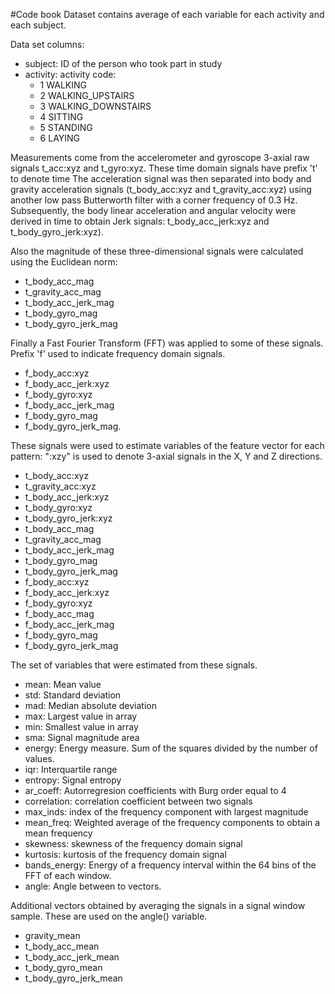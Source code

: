 #Code book
Dataset contains average of each variable for each activity and each subject. 

Data set columns:
-  subject: ID of the person who took part in study   
-  activity: activity code:
    *   1 WALKING
    *   2 WALKING_UPSTAIRS
    *   3 WALKING_DOWNSTAIRS
    *   4 SITTING
    *   5 STANDING
    *   6 LAYING

Measurements come from the accelerometer and gyroscope 3-axial raw signals t\_acc:xyz and t\_gyro:xyz. These time domain signals have prefix 't' to denote time 
The acceleration signal was then separated into body and gravity acceleration signals (t\_body\_acc:xyz and t\_gravity\_acc:xyz) using another low pass Butterworth filter with a corner frequency of 0.3 Hz. 
Subsequently, the body linear acceleration and angular velocity were derived in time to obtain Jerk signals: t\_body\_acc\_jerk:xyz and t\_body\_gyro\_jerk:xyz). 

Also the magnitude of these three-dimensional signals were calculated using the Euclidean norm:
-   t\_body\_acc\_mag
-   t\_gravity\_acc\_mag
-   t\_body\_acc\_jerk\_mag
-   t\_body\_gyro\_mag
-   t\_body\_gyro\_jerk\_mag 

Finally a Fast Fourier Transform (FFT) was applied to some of these signals. Prefix 'f' used to indicate frequency domain signals.
-   f\_body\_acc:xyz
-   f\_body\_acc\_jerk:xyz
-   f\_body\_gyro:xyz
-   f\_body\_acc\_jerk\_mag
-   f\_body\_gyro\_mag
-   f\_body\_gyro\_jerk\_mag.

These signals were used to estimate variables of the feature vector for each pattern: 
":xzy" is used to denote 3-axial signals in the X, Y and Z directions.
-   t\_body\_acc:xyz
-   t\_gravity\_acc:xyz
-   t\_body\_acc\_jerk:xyz
-   t\_body\_gyro:xyz
-   t\_body\_gyro\_jerk:xyz
-   t\_body\_acc\_mag
-   t\_gravity\_acc\_mag
-   t\_body\_acc\_jerk\_mag
-   t\_body\_gyro\_mag
-   t\_body\_gyro\_jerk\_mag
-   f\_body\_acc:xyz
-   f\_body\_acc\_jerk:xyz
-   f\_body\_gyro:xyz
-   f\_body\_acc\_mag
-   f\_body\_acc\_jerk\_mag
-   f\_body\_gyro\_mag
-   f\_body\_gyro\_jerk\_mag

The set of variables that were estimated from these signals. 
- mean: Mean value
- std: Standard deviation
- mad: Median absolute deviation 
- max: Largest value in array
- min: Smallest value in array
- sma: Signal magnitude area
- energy: Energy measure. Sum of the squares divided by the number of values. 
- iqr: Interquartile range  
- entropy: Signal entropy
- ar\_coeff: Autorregresion coefficients with Burg order equal to 4
- correlation: correlation coefficient between two signals
- max\_inds: index of the frequency component with largest magnitude
- mean\_freq: Weighted average of the frequency components to obtain a mean frequency
- skewness: skewness of the frequency domain signal 
- kurtosis: kurtosis of the frequency domain signal 
- bands\_energy: Energy of a frequency interval within the 64 bins of the FFT of each window.
- angle: Angle between to vectors.

Additional vectors obtained by averaging the signals in a signal window sample. These are used on the angle() variable.
- gravity\_mean
- t\_body\_acc\_mean
- t\_body\_acc\_jerk\_mean
- t\_body\_gyro\_mean
- t\_body\_gyro\_jerk\_mean
